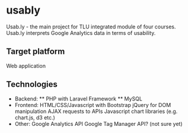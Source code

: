 # usably
Usab.ly - the main project for TLU integrated module of four courses. Usab.ly interprets Google Analytics data in terms of usability.

## Target platform
  Web application

## Technologies
* Backend:
  ** PHP with Laravel Framework
  ** MySQL
* Frontend:
	HTML/CSS/Javascript with Bootstrap
	jQuery for DOM manipulation
	AJAX requests to APIs
	Javascript chart libraries (e.g. chart.js, d3 etc.)
* Other:
	Google Analytics API
	Google Tag Manager API? (not sure yet)
